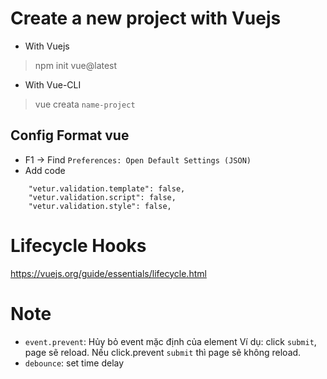 # Create a new project with Vuejs
- With Vuejs
>npm init vue@latest
- With Vue-CLI
>vue creata `name-project`

## Config Format vue
- F1 -> Find `Preferences: Open Default Settings (JSON)`
- Add code
```
    "vetur.validation.template": false,
    "vetur.validation.script": false,
    "vetur.validation.style": false,
```

# Lifecycle Hooks
https://vuejs.org/guide/essentials/lifecycle.html

# Note
- `event.prevent`: Hủy bỏ event mặc định của element 
Ví dụ: click `submit`, page sẽ reload. Nếu click.prevent `submit` thì page sẽ không reload.
- `debounce`: set time delay